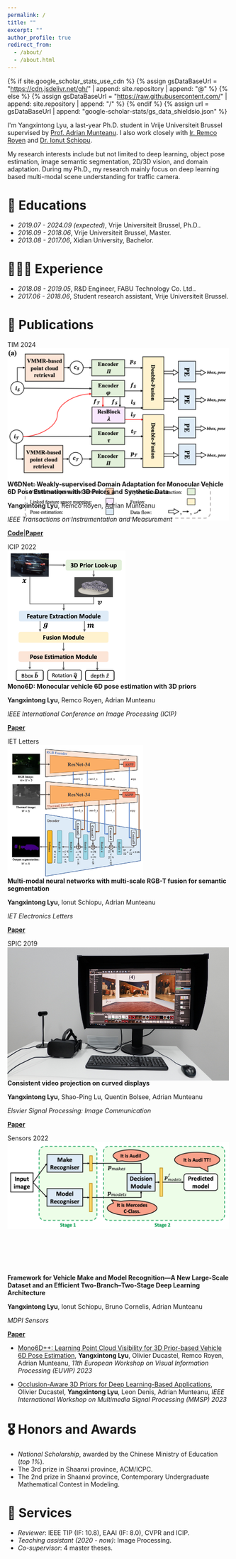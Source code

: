 ```yaml
---
permalink: /
title: ""
excerpt: ""
author_profile: true
redirect_from: 
  - /about/
  - /about.html
---
```


{% if site.google_scholar_stats_use_cdn %}
{% assign gsDataBaseUrl = "https://cdn.jsdelivr.net/gh/" | append: site.repository | append: "@" %}
{% else %}
{% assign gsDataBaseUrl = "https://raw.githubusercontent.com/" | append: site.repository | append: "/" %}
{% endif %}
{% assign url = gsDataBaseUrl | append: "google-scholar-stats/gs_data_shieldsio.json" %}

<span class='anchor' id='about-me'></span>

I'm Yangxintong Lyu, a last-year Ph.D. student in Vrije Universiteit Brussel supervised by [Prof. Adrian Munteanu](https://www.etrovub.be/people/member/about-bio/acmuntea/). I also work closely with [Ir. Remco Royen](https://remcoroyen.github.io/) and [Dr. Ionut Schiopu](https://www.linkedin.com/in/ionutschiopu/?originalSubdomain=fi).

My research interests include but not limited to deep learning, object pose estimation, image semantic segmentation, 2D/3D vision, and domain adaptation. During my Ph.D., my research mainly focus on deep learning based multi-modal scene understanding for traffic camera. 

<!-- # 🔥 News
- *2022.02*: &nbsp;🎉🎉 Lorem ipsum dolor sit amet, consectetur adipiscing elit. Vivamus ornare aliquet ipsum, ac tempus justo dapibus sit amet. 
- *2022.02*: &nbsp;🎉🎉 Lorem ipsum dolor sit amet, consectetur adipiscing elit. Vivamus ornare aliquet ipsum, ac tempus justo dapibus sit amet.  -->
<span class='anchor' id='educations'></span>
# 📖 Educations
- *2019.07 - 2024.09 (expected)*, Vrije Universiteit Brussel, Ph.D..
- *2016.09 - 2018.06*, Vrije Universiteit Brussel, Master. 
- *2013.08 - 2017.06*, Xidian University, Bachelor.

<span class='anchor' id='experience'></span>
# 🧗🏻‍♀️ Experience
- *2018.08 - 2019.05*, R&D Engineer, FABU Technology Co. Ltd.. 
- *2017.06 - 2018.06*, Student research assistant, Vrije Universiteit Brussel.

<span class='anchor' id='publications'></span>
# 📝 Publications 

<!-- W6DNet -->
<!-- <div class='paper-box'><div class='paper-box-image'><div><div class="badge">TIM 2024</div><img src='images/500x300.png' alt="sym" width="100%"></div></div> -->
<div class='paper-box'><div class='paper-box-image'><div style="height: 300px; width: 500px;"><div class="badge">TIM 2024</div><img src='images/pubs/w6dnet/pipeline.png' onmouseout="this.src='images/pubs/w6dnet/pipeline.png';" onmouseover="this.src='images/pubs/w6dnet/dataset.png';" alt="sym" style="height: auto; width: 100%;" object-fit="contain"></div></div>
<div class='paper-box-text' markdown="1">

**W6DNet: Weakly-supervised Domain Adaptation for Monocular Vehicle 6D Pose Estimation with 3D Priors and Synthetic Data**

**Yangxintong Lyu**, Remco Royen, Adrian Munteanu

*IEEE Transactions on Instrumentation and Measurement*

[**Code**]()|[**Paper**](https://ieeexplore.ieee.org/abstract/document/10443331)
</div>
</div>

<!-- Mono6D -->
<div class='paper-box'><div class='paper-box-image'><div style="height: 300px; width: 500px;"><div class="badge">ICIP 2022</div><img src='images/pubs/mono6d/pipeline.png' onmouseout="this.src='images/pubs/mono6d/pipeline.png';" onmouseover="this.src='images/pubs/mono6d/vis_results.png';" alt="sym" style="height: 100%; width: auto;" object-fit="contain"></div></div>
<div class='paper-box-text' markdown="1">

**Mono6D: Monocular vehicle 6D pose estimation with 3D priors**

**Yangxintong Lyu**, Remco Royen, Adrian Munteanu

*IEEE International Conference on Image Processing (ICIP)*

[**Paper**](https://ieeexplore.ieee.org/abstract/document/9897311/)
</div>
</div>

<!-- RGBT -->
<div class='paper-box'><div class='paper-box-image'><div style="height: 300px; width: 500px;"><div class="badge">IET Letters</div><img src='images/pubs/rgbt/pipeline.png' onmouseout="this.src='images/pubs/rgbt/pipeline.png';" onmouseover="this.src='images/pubs/rgbt/vis_result.png';" alt="sym" style="height: 100%; width: auto;" object-fit="contain"></div></div>
<div class='paper-box-text' markdown="1">

**Multi-modal neural networks with multi-scale RGB-T fusion for semantic segmentation**

**Yangxintong Lyu**, Ionut Schiopu, Adrian Munteanu

*IET Electronics Letters*

[**Paper**](https://ietresearch.onlinelibrary.wiley.com/doi/abs/10.1049/el.2020.1635)
</div>
</div>

<!-- Curved -->
<div class='paper-box'><div class='paper-box-image'><div style="height: 300px; width: 500px;"><div class="badge">SPIC 2019</div><img src='images/pubs/curved/vr_setting.jpg' onmouseout="this.src='images/pubs/curved/vr_setting.jpg';" onmouseover="this.src='images/pubs/curved/curved_surface.png';" alt="sym" style="height: 100%; width: auto;" object-fit="contain"></div></div>
<div class='paper-box-text' markdown="1">

**Consistent video projection on curved displays**

**Yangxintong Lyu**, Shao-Ping Lu, Quentin Bolsee, Adrian Munteanu

*Elsvier Signal Processing: Image Communication*

[**Paper**](https://www.sciencedirect.com/science/article/pii/S0923596518309457)
</div>
</div>

<!-- VMMR -->
<div class='paper-box'><div class='paper-box-image'><div style="height: 300px; width: 500px;"><div class="badge">Sensors 2022</div><img src='images/pubs/vmmr/pipeline.png' onmouseout="this.src='images/pubs/vmmr/pipeline.png';" onmouseover="this.src='images/pubs/vmmr/vis_result.png';" alt="sym" style="height: auto; width: 100%;" object-fit="contain"></div></div>
<div class='paper-box-text' markdown="1">

**Framework for Vehicle Make and Model Recognition—A New Large-Scale Dataset and an Efficient Two-Branch–Two-Stage Deep Learning Architecture**

**Yangxintong Lyu**, Ionut Schiopu, Bruno Cornelis, Adrian Munteanu

*MDPI Sensors*

[**Paper**](https://www.mdpi.com/1424-8220/22/21/8439)
</div>
</div>
<!-- - [Lorem ipsum dolor sit amet, consectetur adipiscing elit. Vivamus ornare aliquet ipsum, ac tempus justo dapibus sit amet](https://github.com), A, B, C, **CVPR 2020**  -->

- [Mono6D++: Learning Point Cloud Visibility for 3D Prior-based Vehicle 6D Pose Estimation](https://ieeexplore.ieee.org/abstract/document/10323075/), **Yangxintong Lyu**, Olivier Ducastel, Remco Royen, Adrian Munteanu, *11th European Workshop on Visual Information Processing (EUVIP) 2023*

- [Occlusion-Aware 3D Priors for Deep Learning-Based Applications](https://ieeexplore.ieee.org/abstract/document/10337644/), Olivier Ducastel, **Yangxintong Lyu**, Leon Denis, Adrian Munteanu, *IEEE International Workshop on Multimedia Signal Processing (MMSP) 2023*

<span class='anchor' id='hornors-and-awards'></span>
# 🎖 Honors and Awards
- *National Scholarship*, awarded by the Chinese Ministry of Education (*top 1%*). 
- The 3rd prize in Shaanxi province, ACM/ICPC. 
- The 2nd prize in Shaanxi province, Contemporary Undergraduate Mathematical Contest in Modeling.

<span class='anchor' id='services'></span>
# 🌟 Services
- *Reviewer*: IEEE TIP (IF: 10.8), EAAI (IF: 8.0), CVPR and ICIP.
- *Teaching assistant (2020 - now)*: Image Processing.
- *Co-supervisor*: 4 master theses.


<!-- # 💬 Invited Talks
- *2021.06*, Lorem ipsum dolor sit amet, consectetur adipiscing elit. Vivamus ornare aliquet ipsum, ac tempus justo dapibus sit amet. 
- *2021.03*, Lorem ipsum dolor sit amet, consectetur adipiscing elit. Vivamus ornare aliquet ipsum, ac tempus justo dapibus sit amet.  \| [\[video\]](https://github.com/) -->

<!-- # 💻 Internships
- *2019.05 - 2020.02*, [Lorem](https://github.com/), China. -->